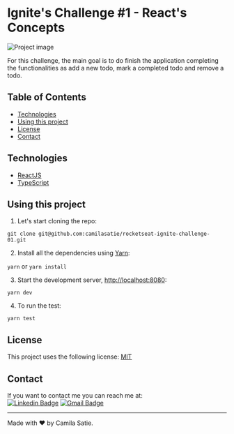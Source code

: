 # Ignite's Challenge #1 - React's Concepts
<img src="https://github.com/camilasatie/rocketseat-ignite-challenge-01/.github/todo.png" alt="Project image" />

For this challenge, the main goal is to do finish the application completing the functionalities as add a new todo, mark a completed todo and remove a todo.

## Table of Contents
* [Technologies](#technologies)
* [Using this project](#using-this-project)
* [License](#license)
* [Contact](#contact)

## Technologies
-  [ReactJS](https://reactjs.org/)
-  [TypeScript](https://www.typescriptlang.org/)
## Using this project
1. Let's start cloning the repo:

`git clone git@github.com:camilasatie/rocketseat-ignite-challenge-01.git`

2. Install all the dependencies using [Yarn](https://yarnpkg.com/):

`yarn` or `yarn install`

3. Start the development server, [http://localhost:8080](http://localhost:8080 ):

`yarn dev`

4. To run the test:

`yarn test`

## License
This project uses the following license: [MIT](https://choosealicense.com/licenses/mit/)

## Contact 
If you want to contact me you can reach me at:  
[![Linkedin Badge](https://img.shields.io/badge/-camilanagano-blue?style=flat-square&logo=Linkedin&logoColor=white&link=https://www.linkedin.com/in/camilanagano/)](https://www.linkedin.com/in/camilanagano/) 
[![Gmail Badge](https://img.shields.io/badge/-camilasatie.dev@gmail.com-c14438?style=flat-square&logo=Gmail&logoColor=white&link=mailto:camilasatie.dev@gmail.com)](mailto:tgmarinho@gmail.com)

---
Made with ❤️ by Camila Satie.
